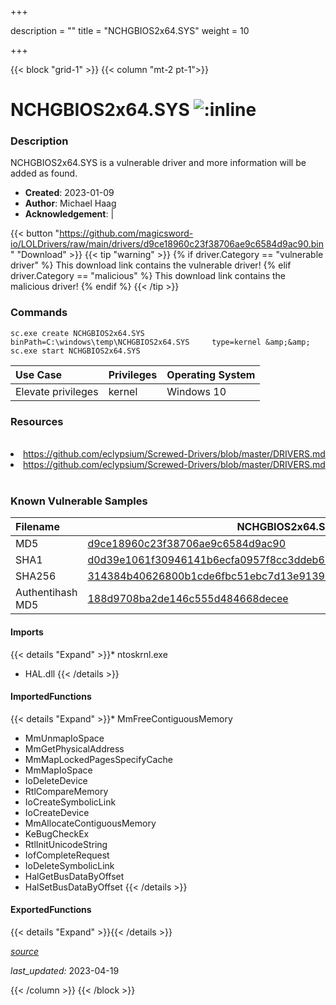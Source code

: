 +++

description = ""
title = "NCHGBIOS2x64.SYS"
weight = 10

+++


{{< block "grid-1" >}}
{{< column "mt-2 pt-1">}}


# NCHGBIOS2x64.SYS ![:inline](/images/twitter_verified.png) 


### Description

NCHGBIOS2x64.SYS is a vulnerable driver and more information will be added as found.

- **Created**: 2023-01-09
- **Author**: Michael Haag
- **Acknowledgement**:  | [](https://twitter.com/)

{{< button "https://github.com/magicsword-io/LOLDrivers/raw/main/drivers/d9ce18960c23f38706ae9c6584d9ac90.bin" "Download" >}}
{{< tip "warning" >}}
{% if driver.Category == "vulnerable driver" %}
This download link contains the vulnerable driver!
{% elif driver.Category == "malicious" %}
This download link contains the malicious driver!
{% endif %}
{{< /tip >}}

### Commands

```
sc.exe create NCHGBIOS2x64.SYS binPath=C:\windows\temp\NCHGBIOS2x64.SYS     type=kernel &amp;&amp; sc.exe start NCHGBIOS2x64.SYS
```

| Use Case | Privileges | Operating System | 
|:---- | ---- | ---- |
| Elevate privileges | kernel | Windows 10 |

### Resources
<br>
<li><a href=" https://github.com/eclypsium/Screwed-Drivers/blob/master/DRIVERS.md"> https://github.com/eclypsium/Screwed-Drivers/blob/master/DRIVERS.md</a></li>
<li><a href="https://github.com/eclypsium/Screwed-Drivers/blob/master/DRIVERS.md">https://github.com/eclypsium/Screwed-Drivers/blob/master/DRIVERS.md</a></li>
<br>

### Known Vulnerable Samples

| Filename | NCHGBIOS2x64.SYS |
|:---- | ---- | 
| MD5 | <a href="https://www.virustotal.com/gui/file/d9ce18960c23f38706ae9c6584d9ac90">d9ce18960c23f38706ae9c6584d9ac90</a> |
| SHA1 | <a href="https://www.virustotal.com/gui/file/d0d39e1061f30946141b6ecfa0957f8cc3ddeb63">d0d39e1061f30946141b6ecfa0957f8cc3ddeb63</a> |
| SHA256 | <a href="https://www.virustotal.com/gui/file/314384b40626800b1cde6fbc51ebc7d13e91398be2688c2a58354aa08d00b073">314384b40626800b1cde6fbc51ebc7d13e91398be2688c2a58354aa08d00b073</a> |
| Authentihash MD5 | <a href="https://www.virustotal.com/gui/search/authentihash%253A188d9708ba2de146c555d484668decee">188d9708ba2de146c555d484668decee</a> || Authentihash SHA1 | <a href="https://www.virustotal.com/gui/search/authentihash%253Abb209301f3785febdd7bdeb717cbd66340ad5c65">bb209301f3785febdd7bdeb717cbd66340ad5c65</a> || Authentihash SHA256 | <a href="https://www.virustotal.com/gui/search/authentihash%253Ac4031eb0a40137c4ab6d2dbdd2755135c63ab137a0aeb74a7bbea6617b96f0a7">c4031eb0a40137c4ab6d2dbdd2755135c63ab137a0aeb74a7bbea6617b96f0a7</a> || Signature | TOSHIBA CORPORATION, VeriSign Class 3 Code Signing 2010 CA, VeriSign   || Company | TOSHIBA Corporation || Description | BIOS Update Driver For Windows x64 Edition || Product | TOSHIBA BIOS Package || OriginalFilename | NCHGBIOS2x64.SYS |
#### Imports
{{< details "Expand" >}}* ntoskrnl.exe
* HAL.dll
{{< /details >}}
#### ImportedFunctions
{{< details "Expand" >}}* MmFreeContiguousMemory
* MmUnmapIoSpace
* MmGetPhysicalAddress
* MmMapLockedPagesSpecifyCache
* MmMapIoSpace
* IoDeleteDevice
* RtlCompareMemory
* IoCreateSymbolicLink
* IoCreateDevice
* MmAllocateContiguousMemory
* KeBugCheckEx
* RtlInitUnicodeString
* IofCompleteRequest
* IoDeleteSymbolicLink
* HalGetBusDataByOffset
* HalSetBusDataByOffset
{{< /details >}}
#### ExportedFunctions
{{< details "Expand" >}}{{< /details >}}



[*source*](https://github.com/magicsword-io/LOLDrivers/tree/main/yaml/nchgbios2x64.yaml)

*last_updated:* 2023-04-19








{{< /column >}}
{{< /block >}}

